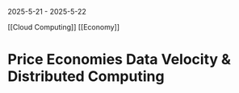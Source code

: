 2025-5-21 - 2025-5-22

[[Cloud Computing]] [[Economy]]

# Price Economies Data Velocity & Distributed Computing
